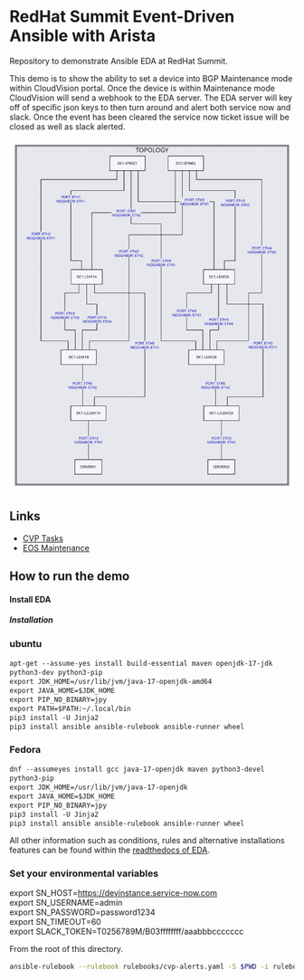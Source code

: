 # RedHat Summit Event-Driven Ansible with Arista

Repository to demonstrate Ansible EDA at RedHat Summit.

This demo is to show the ability to set a device into BGP Maintenance mode within CloudVision portal.  Once the device is within Maintenance mode CloudVision will send a webhook to the EDA server.  The EDA server will key off of specific json keys to then turn around and alert both service now and slack.  Once the event has been cleared the service now ticket issue will be closed as well as slack alerted.

![Topology](diagrams/topo.svg)

## Links

- [CVP Tasks](https://www.arista.com/en/cg-cv/cv-basic-options-for-handling-tasks#topic_pbf_sst_hlb)
- [EOS Maintenance](https://www.arista.com/en/um-eos/eos-maintenance-mode)

## How to run the demo

#### Install EDA 

##### Installation

### ubuntu

```shell
apt-get --assume-yes install build-essential maven openjdk-17-jdk python3-dev python3-pip
export JDK_HOME=/usr/lib/jvm/java-17-openjdk-amd64
export JAVA_HOME=$JDK_HOME
export PIP_NO_BINARY=jpy
export PATH=$PATH:~/.local/bin
pip3 install -U Jinja2
pip3 install ansible ansible-rulebook ansible-runner wheel
```

### Fedora

```shell
dnf --assumeyes install gcc java-17-openjdk maven python3-devel python3-pip
export JDK_HOME=/usr/lib/jvm/java-17-openjdk
export JAVA_HOME=$JDK_HOME
export PIP_NO_BINARY=jpy
pip3 install -U Jinja2
pip3 install ansible ansible-rulebook ansible-runner wheel
```

All other information such as conditions, rules and alternative installations features can be found within the [readthedocs of EDA]("https://ansible-rulebook.readthedocs.io/en/latest/index.html").

### Set your environmental variables
export SN_HOST=https://devinstance.service-now.com
<br>
export SN_USERNAME=admin
<br>
export SN_PASSWORD=password1234
<br>
export SN_TIMEOUT=60
<br>
export SLACK_TOKEN=T0256789M/B03ffffffff/aaabbbccccccc


From the root of this directory.

```bash
ansible-rulebook --rulebook rulebooks/cvp-alerts.yaml -S $PWD -i rulebooks/inventory --verbose
```